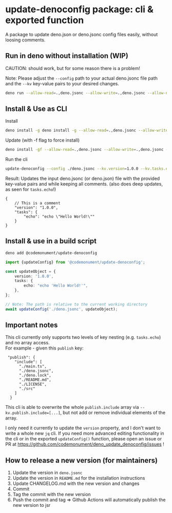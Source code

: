 # update-denoconfig package: cli & exported function

A package to update deno.json or deno.jsonc config files easily, without loosing comments.

## Run in deno without installation (WIP)

CAUTION: should work, but for some reason there is a problem!

Note: Please adjust the `--config` path to your actual deno.jsonc file path and the `--kv` key-value pairs to your desired changes.

```bash
deno run --allow-read=.,deno.jsonc --allow-write=.,deno.jsonc --allow-net=jsr.io jsr:@codemonument/update-denoconfig@1.0.5 --config ./deno.jsonc --kv.version=1.0.0 --kv.tasks.echo=\"echo \\\"Hello World!\\\"\"
```

## Install & Use as CLI

Install

```bash
deno install -g deno install -g --allow-read=.,deno.jsonc --allow-write=.,deno.jsonc --allow-net=jsr.io jsr:@codemonument/update-denoconfig@1.0.5
```

Update (with -f flag to force install)

```bash
deno install -gf --allow-read=.,deno.jsonc --allow-write=.,deno.jsonc --allow-net=jsr.io jsr:@codemonument/update-denoconfig@1.0.5
```

Run the cli

```bash
update-denoconfig --config ./deno.jsonc --kv.version=1.0.0 --kv.tasks.echo=\"echo \\\"Hello World!\\\"\"
```

Result: Updates the input deno.jsonc (or deno.json) file with the provided key-value pairs and while keeping all comments. (also does deep updates, as seen for `tasks.echo`!)

```jsonc
{
	// This is a comment
	"version": "1.0.0",
	"tasks": {
		"echo": "echo \"Hello World!\""
	}
}
```

## Install & use in a build script

```bash
deno add @codemonument/update-denoconfig
```

```typescript
import {updateConfig} from '@codemonument/update-denoconfig';

const updateObject = {
	version: '1.0.0',
	tasks: {
		echo: "echo 'Hello World!'",
	},
};

// Note: The path is relative to the current working directory
await updateConfig('./deno.jsonc', updateObject);
```

## Important notes

This cli currently only supports two levels of key nesting (e.g. `tasks.echo`) and no array access.  
For example - given this `publish` key:

```
 "publish": {
    "include": [
      "./main.ts",
      "./deno.jsonc",
      "./deno.lock",
      "./README.md",
      "./LICENSE",
      "./src"
    ]
  }
```

This cli is able to overwrite the whole `publish.include` array via `--kv.publish.include=[...]`, but not add or remove individual elements of the array.

I only need it currently to update the `version` property, and I don't want to write a whole new `jq` cli.
If you need more advanced editing functionality in the cli or in the exported `updateConfig()` function, please open an issue or PR at https://github.com/codemonument/deno_update_denoconfig/issues !

## How to release a new version (for maintainers)

1. Update the version in `deno.jsonc`
2. Update the version in `README.md` for the installation instructions
3. Update CHANGELOG.md with the new version and changes
4. Commit
5. Tag the commit with the new version
6. Push the commit and tag => Github Actions will automatically publish the new version to jsr
